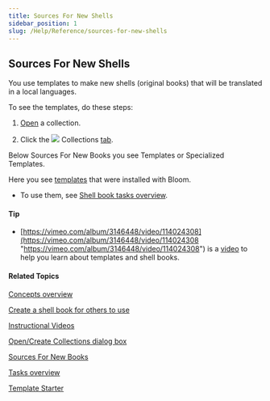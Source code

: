 ```yaml
---
title: Sources For New Shells
sidebar_position: 1
slug: /Help/Reference/sources-for-new-shells
---
```


## Sources For New Shells

You use templates to make new shells (original books) that will be translated in a local languages.

To see the templates, do these steps:

1.  [Open](../Tasks/Basic_tasks/Open_a_collection.md) a collection.
    
2.  Click the ![](/ref-docs-assets/images/User_Interface/Tabs/Collections.png) Collections [tab](../User_Interface/Tabs/Tabs_overview.md).
    

Below Sources For New Books you see Templates or Specialized Templates.

Here you see [templates](Template.md) that were installed with Bloom.

-   To use them, see [Shell book tasks overview](../Tasks/Shell_book_tasks/Shell_book_tasks_overview.md).

#### Tip

-   [https://vimeo.com/album/3146448/video/114024308](https://vimeo.com/album/3146448/video/114024308 "https://vimeo.com/album/3146448/video/114024308") is a [video](../FAQ/Instructional_Videos.md) to help you learn about templates and shell books.
    

#### Related Topics

[Concepts overview](Concepts_overview.md)

[Create a shell book for others to use](../Tasks/Shell_book_tasks/Create_a_shell_book.md)

[Instructional Videos](../FAQ/Instructional_Videos.md)

[Open/Create Collections dialog box](../User_Interface/Dialog_boxes/Open_Create_Collections_dialog_box.md)

[Sources For New Books](Sources_For_New_Books.md)

[Tasks overview](../Tasks/Tasks_overview.md)

[Template Starter](Template_Starter.md)